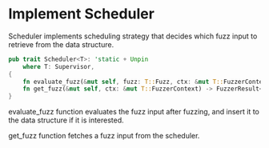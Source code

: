 # Implement Scheduler

Scheduler implements scheduling strategy that decides which fuzz input to retrieve from the data structure.

```rust
pub trait Scheduler<T>: 'static + Unpin
    where T: Supervisor,
{
    fn evaluate_fuzz(&mut self, fuzz: T::Fuzz, ctx: &mut T::FuzzerContext);
    fn get_fuzz(&mut self, ctx: &mut T::FuzzerContext) -> FuzzerResult<T::Fuzz>;
}
```

evaluate_fuzz function evaluates the fuzz input after fuzzing, and insert it to the data structure if it is interested.

get_fuzz function fetches a fuzz input from the scheduler.
